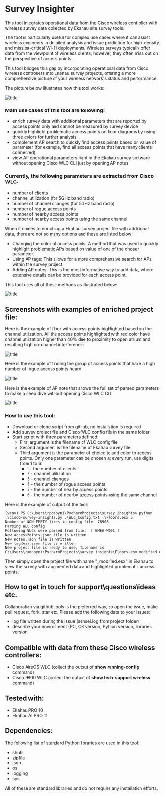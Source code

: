 # Survey Insighter

This tool integrates operational data from the Cisco wireless controller with wireless survey data collected by Ekahau site survey tools.

The tool is particularly useful for complex use cases where it can assist wireless engineers in detailed analysis and issue prediction for high-density and mission-critical Wi-Fi deployments. 
Wireless surveys typically offer data from the viewpoint of wireless clients; however, they often miss out on the perspective of access points.

This tool bridges this gap by incorporating operational data from Cisco wireless controllers into Ekahau survey projects, offering a more comprehensive picture of your wireless network's status and performance.

The picture below illustrates how this tool works:

![title](./tool_essence.png "Enrich Ekahau survey data with operational data from Cisco wireless controller WLC")

### Main use cases of this tool are following:

* enrich survey data with additional parameters that are reported by access points only and cannot be measured by survey device
* quickly highlight problematic access points on floor diagrams by using three colors for further analysis
* complement AP search to quickly find access points based on value of parameter (for example, find all access points that have many clients connected)
* view AP operational parameters right in the Ekahau survey software without opening Cisco WLC CLI just by opening AP notes

### Currently, the following parameters are extracted from Cisco WLC:

* number of clients
* channel utilization (for 5GHz band radio)
* number of channel changes (for 5GHz band radio)
* number of rogue access points
* number of nearby access points
* number of nearby access points using the same channel

When it comes to enriching a Ekahau survey project file with additional data, there are not so many options and these are listed below:

* Changing the color of access points: A method that was used to quickly highlight problematic APs based on value of one of the chosen parameter.
* Using AP tags: This allows for a more comprehensive search for APs within the survey project.
* Adding AP notes: This is the most informative way to add data, where extensive details can be provided for each access point.

This tool uses all of these methods as illustrated below:

![title](./operations_order.png "How the data from Cisco WLC is used to enrich Ekahau survey data")


## Screenshots with examples of enriched project file:

Here is the example of floor with access points highlighted based on the channel utilization. 
All the access points highlighted with red color have channel utilization higher than 40% due to proximity to open atrium and resulting high co-channel interference:

![title](./ap_color_example.png "Access point coloured in Ekahau survey to quickly find APs with issues")

Here is the example of finding the group of access points that have a high number of rogue access points heard:

![title](./search_by_tags_blur.png "Search access points in list by tag")

Here is the example of AP note that shows the full set of parsed parameters to make a deep dive without opening Cisco WLC CLI:

![title](./ap_notes_example.png "Deep dive to get all the parameters and its values by opening AP notes")

### How to use this tool:

* Download or clone script from github, no installation is required
* Add survey project file and Cisco WLC config file in the same folder
* Start script with three parameters defined:
  * First argument is the filename of WLC config file
  * Second argument is the filename of Ekahau survey file
  * Third argument is the parameter of choice to add color to access points. Only one parameter can be chosen at every run, use digits from 1 to 6:
    * 1 - the number of clients
    * 2 - channel utilization
    * 3 - channel changes
    * 4 - the number of rogue access points
    * 5 - the number of nearby access points
    * 6 - the number of nearby access points using the same channel


Here is the example of output of the tool:

```
(venv) PS C:\Users\rpodoyni\PycharmProjects\survey_insights> python .\cisco-survey-insights.py .\WLC_Config.txt .\Floors.esx 5
Number of NON-EMPTY lines in config file  76908
Parsing WLC config
Following WLCs were parsed from file:  ['EMEA-WC01']
New accessPoints.json file is written
New notes.json file is written
New tagKeys.json file is written
New project file is ready to use, filename is C:\Users\rpodoyni\PycharmProjects\survey_insights\Floors.esx_modified.esx
```

Then simply open the project file with name "<YOUR-FILENAME>_modified.esx" in Ekahau to view the survey with augmented data and highlighted problematic access points.



## How to get in touch for support\questions\ideas etc.

Collaboration via github tools is the preferred way, so open the issue, make pull request, fork, star etc.
Please add the following data to your issues:
* log file written during the issue (sensei.log from project folder)
* describe your environment (PC, OS version, Python version, libraries version)

## Compatible with data from these Cisco wireless controllers:

* Cisco AireOS WLC (collect the output of **show running-config** command)
* Cisco 9800 WLC (collect the output of **show tech-support wireless** command)


## Tested with:

* Ekahau PRO 10
* Ekahau AI PRO 11

## Dependencies:

The following list of standard Python libraries are used in this tool:
* shutil
* zipfile
* json
* os
* logging
* sys

All of these are standard libraries and do not require any installation efforts.